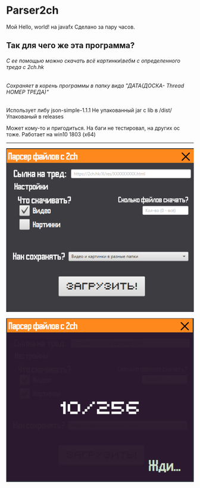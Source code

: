 ﻿# Parser2ch
Мой Hello, world! на javafx
Сделано за пару часов.


## Так для чего же эта программа?
###### С ее помощью можно скачать всё картинки\вебм с определенного треда с 2ch.hk
###### Сохраняет в корень программы в папку вида "ДАТА(ДОСКА- Thread НОМЕР ТРЕДА)"

Использует либу json-simple-1.1.1
Не упакованный jar c lib в /dist/
Упакованый в releases


Может кому-то и пригодиться.
На баги не тестировал, на других ос тоже. Работает на win10 1803 (x64)

* * *
![](Screenshot_1.png)

![](Screenshot_2.png)
